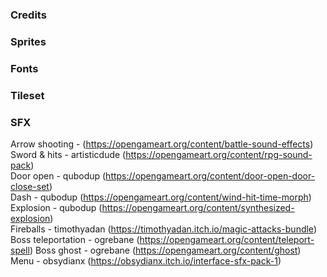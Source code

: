 ### Credits  

### Sprites  

### Fonts  

### Tileset  

### SFX  
Arrow shooting - (https://opengameart.org/content/battle-sound-effects)  
Sword & hits - artisticdude (https://opengameart.org/content/rpg-sound-pack)  
Door open - qubodup (https://opengameart.org/content/door-open-door-close-set)  
Dash - qubodup (https://opengameart.org/content/wind-hit-time-morph)  
Explosion - qubodup (https://opengameart.org/content/synthesized-explosion)  
Fireballs - timothyadan (https://timothyadan.itch.io/magic-attacks-bundle)  
Boss teleportation - ogrebane (https://opengameart.org/content/teleport-spell)
Boss ghost - ogrebane (https://opengameart.org/content/ghost)  
Menu - obsydianx (https://obsydianx.itch.io/interface-sfx-pack-1)  
